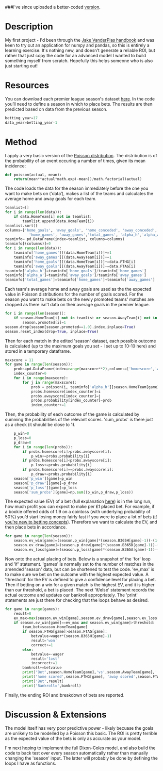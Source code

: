 ###I've since uploaded a better-coded [version](https://github.com/maxantcliff/football_poisson_2/blob/master/football_poisson_2.ipynb).

# Description
My first project - I'd been through the [Jake VanderPlas handbook](https://jakevdp.github.io/PythonDataScienceHandbook/) and was keen to try out an application for numpy and pandas, so this is entirely a learning exercise. It's nothing new, and doesn't generate a reliable ROI, but rather that just copy the code for an advanced model I wanted to build something myself from scratch. Hopefully this helps someone who is also just starting out!

# Resources
You can download each premier league season's dataset [here](https://www.football-data.co.uk/englandm.php). In the code you’ll need to define a season in which to place bets. The results are then predicted based on data from the previous season.

```python
betting_year=17
data_year=betting_year-1
```

# Method
I apply a very basic version of the [Poisson distribution](https://en.wikipedia.org/wiki/Poisson_distribution). The distribution is of the probability of an event occuring a number of times, given its mean incidence:
```python
def poisson(actual, mean):
    return(mean**actual*math.exp(-mean))/math.factorial(actual)
```

The code loads the data for the season immediately before the one you want to make bets on ('data’), makes a list of the teams and calculates the average home and away goals for each team. 
```python
teamlist=[]
for i in range(len(data)):
    if data.HomeTeam[i] not in teamlist:
        teamlist.append(data.HomeTeam[i])
teamlist.sort()
columns=['home_goals', 'away_goals', 'home_conceded', 'away_conceded',
           'home_games', 'away_games','total_games', 'alpha_h','alpha_a']
teaminfo= pd.DataFrame(index=teamlist, columns=columns)
teaminfo[(columns)]=0
for i in range(len(data)):
    teaminfo['home_games'][(data.HomeTeam[i])]+=1
    teaminfo['away_games'][(data.AwayTeam[i])]+=1
    teaminfo['home_goals'][(data.HomeTeam[i])]+=data.FTHG[i]
    teaminfo['away_goals'][(data.AwayTeam[i])]+=data.FTAG[i]
teaminfo['alpha_h']=teaminfo['home_goals']/teaminfo['home_games']
teaminfo['alpha_a']=teaminfo['away_goals']/teaminfo['away_games']
teaminfo['total_games']=teaminfo['home_games']+teaminfo['away_games']
```

Each team's average home and away goals are used as the the expected value in Poisson distributions for the number of goals scored.  For the season you want to make bets on the newly promoted teams' matches are dropped as there isn't data on their average goals in the premier league.
```python
for i in range(len(season)):
    if season.HomeTeam[i] not in teamlist or season.AwayTeam[i] not in teamlist:
        season.promoted[i]=1
season.drop(season[season.promoted==1.0].index,inplace=True)
season.reset_index(drop=True, inplace=True)
```
Then for each match in the edited 'season' dataset, each possible outcome is calculated (up to the maximum goals you set - I set up to 10-10 here) and stored in a temporary dataframe.

```python
maxscore = 11
for game in range(len(season)):    
    probs=pd.DataFrame(index=range(maxscore**2),columns=['homescore','awayscore','probability'])
    index_counter=0
    for i in range(maxscore):
        for j in range(maxscore):
            prob = poisson(i, teaminfo['alpha_h'][season.HomeTeam[game]]) * poisson(j,teaminfo['alpha_a'][season.AwayTeam[game]])
            probs.homescore[index_counter]=i
            probs.awayscore[index_counter]=j               
            probs.probability[index_counter]=prob
            index_counter+=1
```

Then, the probability of each outcome of the game is calculated by summing the probabilities of the relevant scores. 'sum_probs' is there just as a check (it should be close to 1).

```python
    p_win=0
    p_loss=0
    p_draw=0
    for i in range(len(probs)):
        if probs.homescore[i]>probs.awayscore[i]:
            p_win+=probs.probability[i]
        if probs.homescore[i]<probs.awayscore[i]:
            p_loss+=probs.probability[i]
        if probs.homescore[i]==probs.awayscore[i]:
            p_draw+=probs.probability[i] 
    season['p_win'][game]=p_win
    season['p_draw'][game]=p_draw
    season['p_loss'][game]=p_loss
    season['sum_probs'][game]=np.sum((p_win,p_draw,p_loss))
```

The expected value (EV) of a bet (full explanation [here](https://help.smarkets.com/hc/en-gb/articles/214554985-How-to-calculate-expected-value-in-betting)) is in the long run, how much profit you can expect to make per £1 placed bet. For example, if a bookie offered odds of 1.9 on a cointoss (with underlying probability of 50%) you’d start losing money fairly fast if you were to place a lot of bets ([if you're new to betting concepts](https://mybettingsites.co.uk/learn/betting-odds-explained/)). Therefore we want to calculate the EV, and then place bets in accordance.
```python
for game in range(len(season)):
    season.ev_win[game]=(season.p_win[game]*(season.B365H[game]-1))-(1-season.p_win[game])
    season.ev_draw[game]=(season.p_draw[game]*(season.B365D[game]-1))-(1-season.p_draw[game])
    season.ev_loss[game]=(season.p_loss[game]*(season.B365A[game]-1))-(1-season.p_loss[game])
```

Now onto the actual placing of bets. Below is a snapshot of the 'for' loop and 'if' statement. 'games' is normally set to the number of matches in the amended 'season' data, but can be shortened to test the code. 'ev_max' is to make sure we bet on the outcome with the highest expected value. A 'threshold' for the EV is defined to give a confidence level for placing a bet. Then if betting on a win for a given match is the highest EV, and it is higher than our threshold, a bet is placed. The next 'if/else' statement records the actual outcome and updates our bankroll appropriately. The 'print' statements are just there for checking that the loops behave as desired.

```python
for game in range(games):
    result=0
    ev_max=max(season.ev_win[game],season.ev_draw[game],season.ev_loss[game]) 
    if season.ev_win[game]==ev_max and season.ev_win[game]>threshold:
        team_bet=season.HomeTeam[game]
        if season.FTHG[game]>season.FTAG[game]:
            betvalue=wager*(season.B365H[game]-1)
            result='won'
            correct+=1
        else:
            betvalue=-wager
            result='lost'
            incorrect+=1
        bankroll+=betvalue
        print("Bet",season.HomeTeam[game],'vs',season.AwayTeam[game],':backed',team_bet)
        print('home scored',season.FTHG[game], 'away scored',season.FTAG[game])
        print('Bet',result)
        print('Bankroll=',bankroll)
```

Finally, the ending ROI and breakdown of bets are reported. 

# Discussion & Extensions
The model itself has very poor predictive power - likely becuase the goals are unlikely to be modelled by a Poisson this basic. The ROI is pretty terrible as the expected value of the bets is only as accurate as your model. 

I'm next hoping to implement the full Dixon-Coles model, and also build the code to back test over every season automatically rather than manually changing the 'season' input. The latter will probably be done by defining the loops I have as functions.

